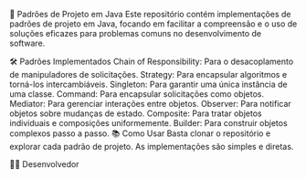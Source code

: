 🌟 Padrões de Projeto em Java
Este repositório contém implementações de padrões de projeto em Java, focando em facilitar a compreensão e o uso de soluções eficazes para problemas comuns no desenvolvimento de software.

🛠️ Padrões Implementados
Chain of Responsibility: Para o desacoplamento de manipuladores de solicitações.
Strategy: Para encapsular algoritmos e torná-los intercambiáveis.
Singleton: Para garantir uma única instância de uma classe.
Command: Para encapsular solicitações como objetos.
Mediator: Para gerenciar interações entre objetos.
Observer: Para notificar objetos sobre mudanças de estado.
Composite: Para tratar objetos individuais e composições uniformemente.
Builder: Para construir objetos complexos passo a passo.
📚 Como Usar
Basta clonar o repositório e explorar cada padrão de projeto. As implementações são simples e diretas.

👨‍💻 Desenvolvedor
